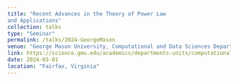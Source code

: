 ```yaml
---
title: "Recent Advances in the Theory of Power Law
and Applications"
collection: talks
type: "Seminar"
permalink: /talks/2024-GeorgeMason
venue: "George Mason University, Computational and Data Sciences Department"
link: https://science.gmu.edu/academics/departments-units/computational-data-sciences
date: 2024-03-01
location: "Fairfax, Virginia"
---
```


